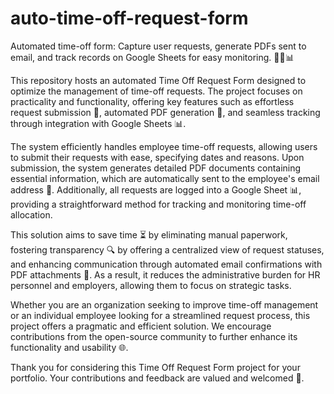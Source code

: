 # auto-time-off-request-form
Automated time-off form: Capture user requests, generate PDFs sent to email, and track records on Google Sheets for easy monitoring. 📅📩📊


This repository hosts an automated Time Off Request Form designed to optimize the management of time-off requests. The project focuses on practicality and functionality, offering key features such as effortless request submission 📅, automated PDF generation 📩, and seamless tracking through integration with Google Sheets 📊.

The system efficiently handles employee time-off requests, allowing users to submit their requests with ease, specifying dates and reasons. Upon submission, the system generates detailed PDF documents containing essential information, which are automatically sent to the employee's email address 📧. Additionally, all requests are logged into a Google Sheet 📊, providing a straightforward method for tracking and monitoring time-off allocation.

This solution aims to save time ⏳ by eliminating manual paperwork, fostering transparency 🔍 by offering a centralized view of request statuses, and enhancing communication through automated email confirmations with PDF attachments 📄. As a result, it reduces the administrative burden for HR personnel and employers, allowing them to focus on strategic tasks.

Whether you are an organization seeking to improve time-off management or an individual employee looking for a streamlined request process, this project offers a pragmatic and efficient solution. We encourage contributions from the open-source community to further enhance its functionality and usability 🌐.

Thank you for considering this Time Off Request Form project for your portfolio. Your contributions and feedback are valued and welcomed 🌟.
